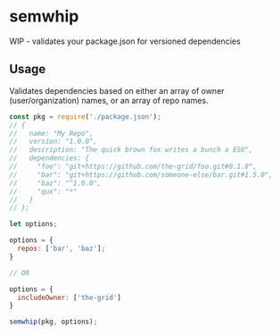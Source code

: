 # semwhip

WIP - validates your package.json for versioned dependencies

## Usage

Validates dependencies based on either an array of owner (user/organization)
names, or an array of repo names.

```js
const pkg = require('./package.json');
// {
//   name: "My Repo",
//   version: "1.0.0",
//   description: "The quick brown fox writes a bunch a ES6",
//   dependencies: {
//     "foo": "git+https://github.com/the-grid/foo.git#0.1.0",
//     "bar": "git+https://github.com/someone-else/bar.git#1.5.0",
//     "baz": "^1.0.0",
//     "qux": "*"
//   }
// };

let options;

options = {
  repos: ['bar', 'baz'];
}

// OR

options = {
  includeOwner: ['the-grid']
}

semwhip(pkg, options);
```
